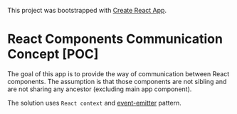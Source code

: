 This project was bootstrapped with [Create React App](https://github.com/facebook/create-react-app).

# React Components Communication Concept [POC]

The goal of this app is to provide the way of communication between React components.
The assumption is that those components are not sibling and are not sharing any ancestor (excluding main app component).

The solution uses `React context` and [event-emitter](https://github.com/medikoo/event-emitter) pattern.

